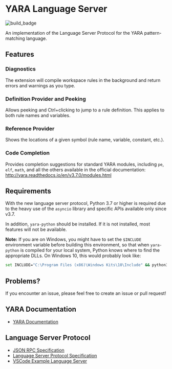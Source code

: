 # YARA Language Server

![build_badge](https://github.com/ch0mler/yara-language-server/workflows/build/badge.svg)

An implementation of the Language Server Protocol for the YARA pattern-matching language.

## Features

### Diagnostics

The extension will compile workspace rules in the background and return errors and warnings as you type.

### Definition Provider and Peeking

Allows peeking and Ctrl+clicking to jump to a rule definition. This applies to both rule names and variables.

### Reference Provider

Shows the locations of a given symbol (rule name, variable, constant, etc.).

### Code Completion

Provides completion suggestions for standard YARA modules, including `pe`, `elf`, `math`, and all the others available in the official documentation: http://yara.readthedocs.io/en/v3.7.0/modules.html

## Requirements
With the new language server protocol, Python 3.7 or higher is required due to the heavy use of the `asyncio` library and specific APIs available only since v3.7.

In addition, `yara-python` should be installed. If it is not installed, most features will not be available.

**Note:** If you are on Windows, you might have to set the `$INCLUDE` environment variable before building this environment, so that when `yara-python` is compiled for your local system, Python knows where to find the appropriate DLLs.
On Windows 10, this would probably look like:
```sh
set INCLUDE="C:\Program Files (x86)\Windows Kits\10\Include" && python3 -m pip install yara-python
```

## Problems?
If you encounter an issue, please feel free to create an issue or pull request!

## YARA Documentation
* [YARA Documentation](https://yara.readthedocs.io/)

## Language Server Protocol
* [JSON RPC Specification](https://www.jsonrpc.org/specification)
* [Language Server Protocol Specification](https://microsoft.github.io/language-server-protocol/specification)
* [VSCode Example Language Server](https://code.visualstudio.com/docs/extensions/example-language-server)